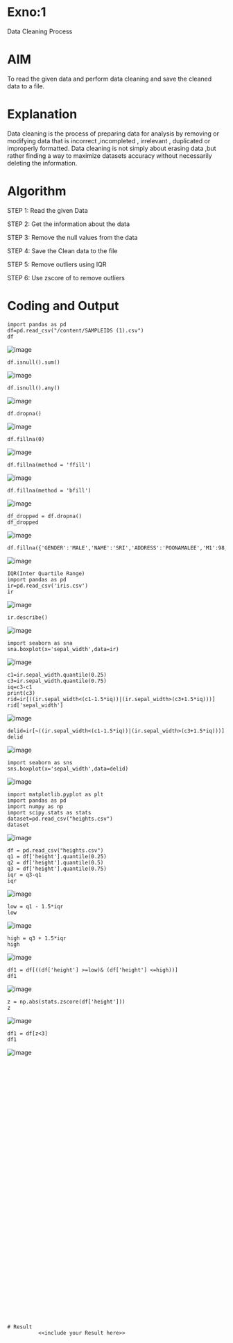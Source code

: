 # Exno:1
Data Cleaning Process

# AIM
To read the given data and perform data cleaning and save the cleaned data to a file.

# Explanation
Data cleaning is the process of preparing data for analysis by removing or modifying data that is incorrect ,incompleted , irrelevant , duplicated or improperly formatted. Data cleaning is not simply about erasing data ,but rather finding a way to maximize datasets accuracy without necessarily deleting the information.

# Algorithm
STEP 1: Read the given Data

STEP 2: Get the information about the data

STEP 3: Remove the null values from the data

STEP 4: Save the Clean data to the file

STEP 5: Remove outliers using IQR

STEP 6: Use zscore of to remove outliers

# Coding and Output

```
import pandas as pd
df=pd.read_csv("/content/SAMPLEIDS (1).csv")
df
```
![image](https://github.com/user-attachments/assets/edb31204-c80d-4cf4-aeeb-7777a6808a11)
```
df.isnull().sum()
```
![image](https://github.com/user-attachments/assets/26c8e67f-eb27-48c8-82c6-ddfb1dd75f6a)
```
df.isnull().any()
```
![image](https://github.com/user-attachments/assets/3da87db9-2977-4d26-93ba-59a238d97b05)
```
df.dropna()
```
![image](https://github.com/user-attachments/assets/7bb95ef9-8679-4458-b685-dc9a94112e47)
```
df.fillna(0)
```
![image](https://github.com/user-attachments/assets/798dc2ff-828e-4861-9fb6-fe10faf5e863)
```
df.fillna(method = 'ffill')
```
![image](https://github.com/user-attachments/assets/8d350b8c-a52f-4705-9473-026d87f9c133)
```
df.fillna(method = 'bfill')
```
![image](https://github.com/user-attachments/assets/7a7ad8ec-fb1b-47f2-8c80-af4b6cfa7ca8)
```
df_dropped = df.dropna()
df_dropped
```
![image](https://github.com/user-attachments/assets/69d15ad8-98fc-487e-a6d8-87bb55ac3fbf)
```
df.fillna({'GENDER':'MALE','NAME':'SRI','ADDRESS':'POONAMALEE','M1':98,'M2':87,'M3':76,'M4':92,'TOTAL':305,'AVG':89.999999})
```
![image](https://github.com/user-attachments/assets/87e1f136-b4e8-45c9-909c-422bfdfbeb65)
```
IQR(Inter Quartile Range)
import pandas as pd
ir=pd.read_csv('iris.csv')
ir
```
![image](https://github.com/user-attachments/assets/f11df85f-8a62-4756-aa00-3b2713f70d22)
```
ir.describe()
```
![image](https://github.com/user-attachments/assets/d31cf25c-5451-4c28-ab42-1de0ad645128)
```
import seaborn as sna
sna.boxplot(x='sepal_width',data=ir)
```
![image](https://github.com/user-attachments/assets/cdd87efd-8957-4118-9132-b7720793d272)
```
c1=ir.sepal_width.quantile(0.25)
c3=ir.sepal_width.quantile(0.75)
iq=c3-c1
print(c3)
rid=ir[((ir.sepal_width<(c1-1.5*iq))|(ir.sepal_width>(c3+1.5*iq)))]
rid['sepal_width']
```
![image](https://github.com/user-attachments/assets/5cb6db50-c57f-435c-b96d-48c21fab388f)
```
delid=ir[~((ir.sepal_width<(c1-1.5*iq))|(ir.sepal_width>(c3+1.5*iq)))]
delid
```
![image](https://github.com/user-attachments/assets/27b2f7a4-b6ce-469e-8029-8457e7bda253)
```
import seaborn as sns
sns.boxplot(x='sepal_width',data=delid)
```
![image](https://github.com/user-attachments/assets/a06daefb-729a-4872-8e4e-552738dc3ccd)
```
import matplotlib.pyplot as plt
import pandas as pd
import numpy as np
import scipy.stats as stats
dataset=pd.read_csv("heights.csv")
dataset
```
![image](https://github.com/user-attachments/assets/9ad183d8-1b3b-4932-8589-7fcb22037a7a)
```
df = pd.read_csv("heights.csv")
q1 = df['height'].quantile(0.25)
q2 = df['height'].quantile(0.5)
q3 = df['height'].quantile(0.75)
iqr = q3-q1
iqr
```
![image](https://github.com/user-attachments/assets/2c9e2703-4801-48f2-b72c-21a53cd81bce)
```
low = q1 - 1.5*iqr
low
```
![image](https://github.com/user-attachments/assets/4e0c5240-b0cf-4acd-a05b-10ee2e8e8260)
```
high = q3 + 1.5*iqr
high
```
![image](https://github.com/user-attachments/assets/27ff369f-494b-4ab5-b004-51cbd3ddfe80)
```
df1 = df[((df['height'] >=low)& (df['height'] <=high))]
df1
```
![image](https://github.com/user-attachments/assets/71058370-3159-460e-b982-932622da8adc)
```
z = np.abs(stats.zscore(df['height']))
z
```
![image](https://github.com/user-attachments/assets/59cb1d75-785a-4038-b048-af3e938a5f71)
```
df1 = df[z<3]
df1
```
![image](https://github.com/user-attachments/assets/4f79c9ac-44f5-414d-a188-cd96b95218d7)
```






























                       











                    
# Result
          <<include your Result here>>
